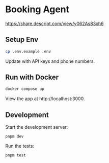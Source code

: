 # Booking Agent

https://share.descript.com/view/y062As83xh6

## Setup Env

```bash
cp .env.example .env
```

Update with API keys and phone numbers.

## Run with Docker

```bash
docker compose up
```

View the app at http://localhost:3000.

## Development

Start the development server:

`pnpm dev`

Run the tests:

`pnpm test`
